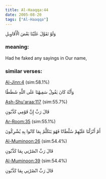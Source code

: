 ```yaml
---
title: Al-Haaqqa:44
date: 2005-08-20
tags: ["Al-Haaqqa"]
---
```

وَلَوْ تَقَوَّلَ عَلَيْنَا بَعْضَ الْأَقَاوِيلِ
### meaning: 
Had he faked any sayings in Our name,
### similar verses: 

[Al-Jinn:4](/72/4) (sim:58.1%)

وَأَنَّهُ كَانَ يَقُولُ سَفِيهُنَا عَلَى اللَّهِ شَطَطًا

[Ash-Shu'araa:117](/26/117) (sim:55.7%)

قَالَ رَبِّ إِنَّ قَوْمِي كَذَّبُونِ

[Ar-Room:35](/30/35) (sim:55.1%)

أَمْ أَنْزَلْنَا عَلَيْهِمْ سُلْطَانًا فَهُوَ يَتَكَلَّمُ بِمَا كَانُوا بِهِ يُشْرِكُونَ

[Al-Muminoon:26](/23/26) (sim:54.4%)

قَالَ رَبِّ انْصُرْنِي بِمَا كَذَّبُونِ

[Al-Muminoon:39](/23/39) (sim:54.4%)

قَالَ رَبِّ انْصُرْنِي بِمَا كَذَّبُونِ
